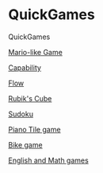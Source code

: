 # QuickGames
QuickGames



<a href="https://codewiper.github.io/QuickGames/Mariolike.html">Mario-like Game</a>

<a href="https://codewiper.github.io/QuickGames/capability.html">Capability</a>

<a href="https://codewiper.github.io/QuickGames/flow.html">Flow</a>

<a href="https://codewiper.github.io/QuickGames/rubicscube.html">Rubik's Cube</a>

<a href="https://codewiper.github.io/QuickGames/sodoku.html">Sudoku</a>

<a href="https://codewiper.github.io/QuickGames/pianogame.html">Piano Tile game</a>

<a href="https://codewiper.github.io/QuickGames/bikegame.html">Bike game</a>


<a href="https://codewiper.github.io/prishasquizgame/main.html">English and Math games</a>
